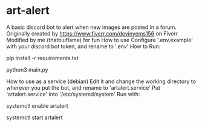 # art-alert
A basic discord bot to alert when new images are posted in a forum.
Originally created by https://www.fiverr.com/devinyems156 on Fiverr
Modified by me (thatbluflame) for fun
How to use
Configure '.env.example' with your discord bot token, and rename to '.env'
How to Run: 


pip install -r requirements.txt


python3 main.py

How to use as a service (debian)
Edit it and change the working directory to wherever you put the bot, and rename to 'artalert.service'
Put 'artalert.service' into '/etc/systemd/system'
Run with: 


systemctl enable artalert


systemctl start artalert
